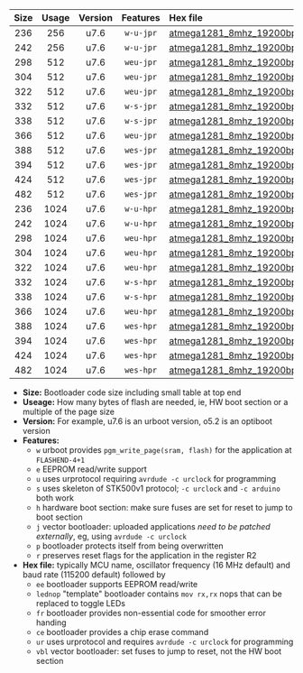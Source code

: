 |Size|Usage|Version|Features|Hex file|
|:-:|:-:|:-:|:-:|:--|
|236|256|u7.6|`w-u-jpr`|[atmega1281_8mhz_19200bps_ur_vbl.hex](https://raw.githubusercontent.com/stefanrueger/urboot/main/atmega1281_8mhz_19200bps_ur_vbl.hex)|
|242|256|u7.6|`w-u-jpr`|[atmega1281_8mhz_19200bps_lednop_ur_vbl.hex](https://raw.githubusercontent.com/stefanrueger/urboot/main/atmega1281_8mhz_19200bps_lednop_ur_vbl.hex)|
|298|512|u7.6|`weu-jpr`|[atmega1281_8mhz_19200bps_ee_ur_vbl.hex](https://raw.githubusercontent.com/stefanrueger/urboot/main/atmega1281_8mhz_19200bps_ee_ur_vbl.hex)|
|304|512|u7.6|`weu-jpr`|[atmega1281_8mhz_19200bps_ee_lednop_ur_vbl.hex](https://raw.githubusercontent.com/stefanrueger/urboot/main/atmega1281_8mhz_19200bps_ee_lednop_ur_vbl.hex)|
|322|512|u7.6|`weu-jpr`|[atmega1281_8mhz_19200bps_ee_lednop_fr_ur_vbl.hex](https://raw.githubusercontent.com/stefanrueger/urboot/main/atmega1281_8mhz_19200bps_ee_lednop_fr_ur_vbl.hex)|
|332|512|u7.6|`w-s-jpr`|[atmega1281_8mhz_19200bps_vbl.hex](https://raw.githubusercontent.com/stefanrueger/urboot/main/atmega1281_8mhz_19200bps_vbl.hex)|
|338|512|u7.6|`w-s-jpr`|[atmega1281_8mhz_19200bps_lednop_vbl.hex](https://raw.githubusercontent.com/stefanrueger/urboot/main/atmega1281_8mhz_19200bps_lednop_vbl.hex)|
|366|512|u7.6|`weu-jpr`|[atmega1281_8mhz_19200bps_ee_lednop_fr_ce_ur_vbl.hex](https://raw.githubusercontent.com/stefanrueger/urboot/main/atmega1281_8mhz_19200bps_ee_lednop_fr_ce_ur_vbl.hex)|
|388|512|u7.6|`wes-jpr`|[atmega1281_8mhz_19200bps_ee_vbl.hex](https://raw.githubusercontent.com/stefanrueger/urboot/main/atmega1281_8mhz_19200bps_ee_vbl.hex)|
|394|512|u7.6|`wes-jpr`|[atmega1281_8mhz_19200bps_ee_lednop_vbl.hex](https://raw.githubusercontent.com/stefanrueger/urboot/main/atmega1281_8mhz_19200bps_ee_lednop_vbl.hex)|
|424|512|u7.6|`wes-jpr`|[atmega1281_8mhz_19200bps_ee_lednop_fr_vbl.hex](https://raw.githubusercontent.com/stefanrueger/urboot/main/atmega1281_8mhz_19200bps_ee_lednop_fr_vbl.hex)|
|482|512|u7.6|`wes-jpr`|[atmega1281_8mhz_19200bps_ee_lednop_fr_ce_vbl.hex](https://raw.githubusercontent.com/stefanrueger/urboot/main/atmega1281_8mhz_19200bps_ee_lednop_fr_ce_vbl.hex)|
|236|1024|u7.6|`w-u-hpr`|[atmega1281_8mhz_19200bps_ur.hex](https://raw.githubusercontent.com/stefanrueger/urboot/main/atmega1281_8mhz_19200bps_ur.hex)|
|242|1024|u7.6|`w-u-hpr`|[atmega1281_8mhz_19200bps_lednop_ur.hex](https://raw.githubusercontent.com/stefanrueger/urboot/main/atmega1281_8mhz_19200bps_lednop_ur.hex)|
|298|1024|u7.6|`weu-hpr`|[atmega1281_8mhz_19200bps_ee_ur.hex](https://raw.githubusercontent.com/stefanrueger/urboot/main/atmega1281_8mhz_19200bps_ee_ur.hex)|
|304|1024|u7.6|`weu-hpr`|[atmega1281_8mhz_19200bps_ee_lednop_ur.hex](https://raw.githubusercontent.com/stefanrueger/urboot/main/atmega1281_8mhz_19200bps_ee_lednop_ur.hex)|
|322|1024|u7.6|`weu-hpr`|[atmega1281_8mhz_19200bps_ee_lednop_fr_ur.hex](https://raw.githubusercontent.com/stefanrueger/urboot/main/atmega1281_8mhz_19200bps_ee_lednop_fr_ur.hex)|
|332|1024|u7.6|`w-s-hpr`|[atmega1281_8mhz_19200bps.hex](https://raw.githubusercontent.com/stefanrueger/urboot/main/atmega1281_8mhz_19200bps.hex)|
|338|1024|u7.6|`w-s-hpr`|[atmega1281_8mhz_19200bps_lednop.hex](https://raw.githubusercontent.com/stefanrueger/urboot/main/atmega1281_8mhz_19200bps_lednop.hex)|
|366|1024|u7.6|`weu-hpr`|[atmega1281_8mhz_19200bps_ee_lednop_fr_ce_ur.hex](https://raw.githubusercontent.com/stefanrueger/urboot/main/atmega1281_8mhz_19200bps_ee_lednop_fr_ce_ur.hex)|
|388|1024|u7.6|`wes-hpr`|[atmega1281_8mhz_19200bps_ee.hex](https://raw.githubusercontent.com/stefanrueger/urboot/main/atmega1281_8mhz_19200bps_ee.hex)|
|394|1024|u7.6|`wes-hpr`|[atmega1281_8mhz_19200bps_ee_lednop.hex](https://raw.githubusercontent.com/stefanrueger/urboot/main/atmega1281_8mhz_19200bps_ee_lednop.hex)|
|424|1024|u7.6|`wes-hpr`|[atmega1281_8mhz_19200bps_ee_lednop_fr.hex](https://raw.githubusercontent.com/stefanrueger/urboot/main/atmega1281_8mhz_19200bps_ee_lednop_fr.hex)|
|482|1024|u7.6|`wes-hpr`|[atmega1281_8mhz_19200bps_ee_lednop_fr_ce.hex](https://raw.githubusercontent.com/stefanrueger/urboot/main/atmega1281_8mhz_19200bps_ee_lednop_fr_ce.hex)|

- **Size:** Bootloader code size including small table at top end
- **Useage:** How many bytes of flash are needed, ie, HW boot section or a multiple of the page size
- **Version:** For example, u7.6 is an urboot version, o5.2 is an optiboot version
- **Features:**
  + `w` urboot provides `pgm_write_page(sram, flash)` for the application at `FLASHEND-4+1`
  + `e` EEPROM read/write support
  + `u` uses urprotocol requiring `avrdude -c urclock` for programming
  + `s` uses skeleton of STK500v1 protocol; `-c urclock` and `-c arduino` both work
  + `h` hardware boot section: make sure fuses are set for reset to jump to boot section
  + `j` vector bootloader: uploaded applications *need to be patched externally*, eg, using `avrdude -c urclock`
  + `p` bootloader protects itself from being overwritten
  + `r` preserves reset flags for the application in the register R2
- **Hex file:** typically MCU name, oscillator frequency (16 MHz default) and baud rate (115200 default) followed by
  + `ee` bootloader supports EEPROM read/write
  + `lednop` "template" bootloader contains `mov rx,rx` nops that can be replaced to toggle LEDs
  + `fr` bootloader provides non-essential code for smoother error handing
  + `ce` bootloader provides a chip erase command
  + `ur` uses urprotocol and requires `avrdude -c urclock` for programming
  + `vbl` vector bootloader: set fuses to jump to reset, not the HW boot section
